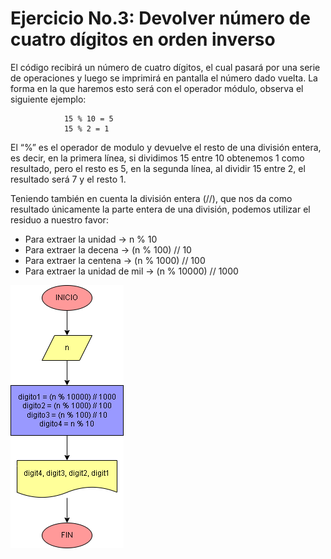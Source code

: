 # Ejercicio No.3: Devolver número de cuatro dígitos en orden inverso

El código recibirá un número de cuatro dígitos, el cual pasará por una serie de operaciones y luego se imprimirá en pantalla el número dado vuelta. La forma en la que haremos esto será con el operador módulo, observa el siguiente ejemplo:

        		15 % 10 = 5
        		15 % 2 = 1

El “%” es el operador de modulo y devuelve el resto de una división entera, es decir, en la primera línea, si dividimos 15 entre 10 obtenemos 1 como resultado, pero el resto es 5, en la segunda línea, al dividir 15 entre 2, el resultado será 7 y el resto 1.

Teniendo también en cuenta la división entera (//), que nos da como resultado únicamente la parte entera de una división, podemos utilizar el residuo a nuestro favor:

* Para extraer la unidad → n % 10
* Para extraer la decena → (n % 100) // 10
* Para extraer la centena → (n % 1000) // 100
* Para extraer la unidad de mil → (n % 10000) // 1000

![Diagrama](diagrama.png "diagrama de flujo")